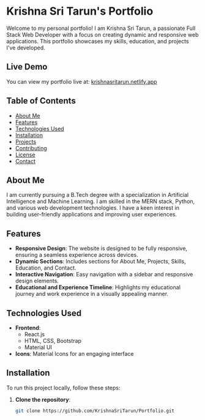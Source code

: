 # Krishna Sri Tarun's Portfolio

Welcome to my personal portfolio! I am Krishna Sri Tarun, a passionate Full Stack Web Developer with a focus on creating dynamic and responsive web applications. This portfolio showcases my skills, education, and projects I've developed.

## Live Demo

You can view my portfolio live at: [krishnasritarun.netlify.app](https://krishnasritarun.netlify.app/)

## Table of Contents

- [About Me](#about-me)
- [Features](#features)
- [Technologies Used](#technologies-used)
- [Installation](#installation)
- [Projects](#projects)
- [Contributing](#contributing)
- [License](#license)
- [Contact](#contact)

## About Me

I am currently pursuing a B.Tech degree with a specialization in Artificial Intelligence and Machine Learning. I am skilled in the MERN stack, Python, and various web development technologies. I have a keen interest in building user-friendly applications and improving user experiences.

## Features

- **Responsive Design**: The website is designed to be fully responsive, ensuring a seamless experience across devices.
- **Dynamic Sections**: Includes sections for About Me, Projects, Skills, Education, and Contact.
- **Interactive Navigation**: Easy navigation with a sidebar and responsive design elements.
- **Educational and Experience Timeline**: Highlights my educational journey and work experience in a visually appealing manner.

## Technologies Used

- **Frontend**:
  - React.js
  - HTML, CSS, Bootstrap
  - Material UI
- **Icons**: Material Icons for an engaging interface

## Installation

To run this project locally, follow these steps:

1. **Clone the repository**:
   ```bash
   git clone https://github.com/KrishnaSriTarun/Portfolio.git
